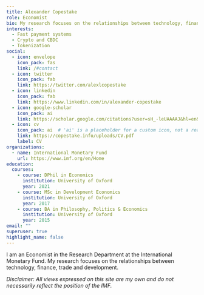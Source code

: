 ```yaml
---
title: Alexander Copestake
role: Economist
bio: My research focuses on the relationships between technology, finance, trade and development.
interests:
  - Fast payment systems
  - Crypto and CBDC
  - Tokenization
social:
  - icon: envelope
    icon_pack: fas
    link: /#contact
  - icon: twitter
    icon_pack: fab
    link: https://twitter.com/alexlcopestake
  - icon: linkedin
    icon_pack: fab
    link: https://www.linkedin.com/in/alexander-copestake
  - icon: google-scholar
    icon_pack: ai
    link: https://scholar.google.com/citations?user=sH_-leUAAAAJ&hl=en&oi=ao
  - icon: cv
    icon_pack: ai  # 'ai' is a placeholder for a custom icon, not a real icon_pack
    link: https://copestake.info/uploads/CV.pdf
    label: CV
organizations:
  - name: International Monetary Fund
    url: https://www.imf.org/en/Home
education:
  courses:
    - course: DPhil in Economics
      institution: University of Oxford
      year: 2021
    - course: MSc in Development Economics
      institution: University of Oxford
      year: 2017
    - course: BA in Philosophy, Politics & Economics
      institution: University of Oxford
      year: 2015
email: ""
superuser: true
highlight_name: false
---
```


I am an Economist in the Research Department at the International Monetary Fund. My research focuses on the relationships between technology, finance, trade and development.

*Disclaimer: All views expressed on this site are my own and do not necessarily reflect the position of the IMF.*
